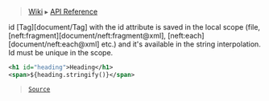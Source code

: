 > [Wiki](Home) ▸ [API Reference](API-Reference)

id
[Tag][document/Tag] with the id attribute is saved in the local scope
(file, [neft:fragment][document/neft:fragment@xml], [neft:each][document/neft:each@xml] etc.)
and it's available in the string interpolation.
Id must be unique in the scope.
```xml
<h1 id="heading">Heading</h1>
<span>${heading.stringify()}</span>
```

> [`Source`](/Neft-io/neft/tree/master/src/document/file/parse/ids.litcoffee#id-xml)

